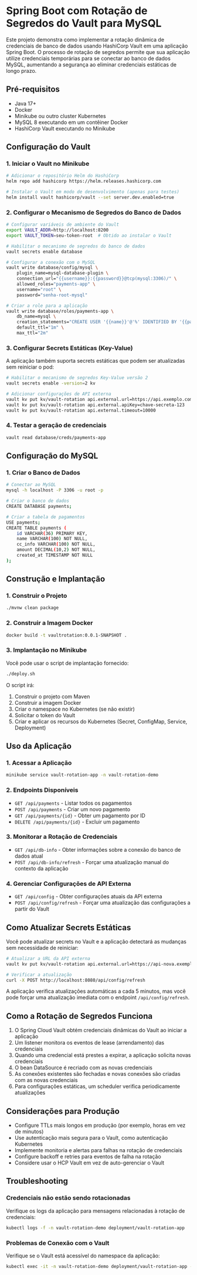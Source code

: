 # Spring Boot com Rotação de Segredos do Vault para MySQL

Este projeto demonstra como implementar a rotação dinâmica de credenciais de banco de dados usando HashiCorp Vault em uma aplicação Spring Boot. O processo de rotação de segredos permite que sua aplicação utilize credenciais temporárias para se conectar ao banco de dados MySQL, aumentando a segurança ao eliminar credenciais estáticas de longo prazo.

## Pré-requisitos

- Java 17+
- Docker
- Minikube ou outro cluster Kubernetes
- MySQL 8 executando em um contêiner Docker
- HashiCorp Vault executando no Minikube

## Configuração do Vault

### 1. Iniciar o Vault no Minikube

```bash
# Adicionar o repositório Helm do HashiCorp
helm repo add hashicorp https://helm.releases.hashicorp.com

# Instalar o Vault em modo de desenvolvimento (apenas para testes)
helm install vault hashicorp/vault --set server.dev.enabled=true
```

### 2. Configurar o Mecanismo de Segredos do Banco de Dados

```bash
# Configurar variáveis de ambiente do Vault
export VAULT_ADDR=http://localhost:8200
export VAULT_TOKEN=seu-token-root  # Obtido ao instalar o Vault

# Habilitar o mecanismo de segredos do banco de dados
vault secrets enable database

# Configurar a conexão com o MySQL
vault write database/config/mysql \
    plugin_name=mysql-database-plugin \
    connection_url="{{username}}:{{password}}@tcp(mysql:3306)/" \
    allowed_roles="payments-app" \
    username="root" \
    password="senha-root-mysql"

# Criar a role para a aplicação
vault write database/roles/payments-app \
    db_name=mysql \
    creation_statements="CREATE USER '{{name}}'@'%' IDENTIFIED BY '{{password}}'; GRANT ALL PRIVILEGES ON payments.* TO '{{name}}'@'%';" \
    default_ttl="1m" \
    max_ttl="2m"
```

### 3. Configurar Secrets Estáticas (Key-Value)

A aplicação também suporta secrets estáticas que podem ser atualizadas sem reiniciar o pod:

```bash
# Habilitar o mecanismo de segredos Key-Value versão 2
vault secrets enable -version=2 kv

# Adicionar configurações de API externa
vault kv put kv/vault-rotation api.external.url=https://api.exemplo.com/v1
vault kv put kv/vault-rotation api.external.apiKey=chave-secreta-123
vault kv put kv/vault-rotation api.external.timeout=10000
```

### 4. Testar a geração de credenciais

```bash
vault read database/creds/payments-app
```

## Configuração do MySQL

### 1. Criar o Banco de Dados

```bash
# Conectar ao MySQL
mysql -h localhost -P 3306 -u root -p

# Criar o banco de dados
CREATE DATABASE payments;

# Criar a tabela de pagamentos
USE payments;
CREATE TABLE payments (
    id VARCHAR(36) PRIMARY KEY,
    name VARCHAR(100) NOT NULL,
    cc_info VARCHAR(100) NOT NULL,
    amount DECIMAL(10,2) NOT NULL,
    created_at TIMESTAMP NOT NULL
);
```

## Construção e Implantação

### 1. Construir o Projeto

```bash
./mvnw clean package
```

### 2. Construir a Imagem Docker

```bash
docker build -t vaultrotation:0.0.1-SNAPSHOT .
```

### 3. Implantação no Minikube

Você pode usar o script de implantação fornecido:

```bash
./deploy.sh
```

O script irá:
1. Construir o projeto com Maven
2. Construir a imagem Docker
3. Criar o namespace no Kubernetes (se não existir)
4. Solicitar o token do Vault
5. Criar e aplicar os recursos do Kubernetes (Secret, ConfigMap, Service, Deployment)

## Uso da Aplicação

### 1. Acessar a Aplicação

```bash
minikube service vault-rotation-app -n vault-rotation-demo
```

### 2. Endpoints Disponíveis

- `GET /api/payments` - Listar todos os pagamentos
- `POST /api/payments` - Criar um novo pagamento
- `GET /api/payments/{id}` - Obter um pagamento por ID
- `DELETE /api/payments/{id}` - Excluir um pagamento

### 3. Monitorar a Rotação de Credenciais

- `GET /api/db-info` - Obter informações sobre a conexão do banco de dados atual
- `POST /api/db-info/refresh` - Forçar uma atualização manual do contexto da aplicação

### 4. Gerenciar Configurações de API Externa

- `GET /api/config` - Obter configurações atuais da API externa
- `POST /api/config/refresh` - Forçar uma atualização das configurações a partir do Vault

## Como Atualizar Secrets Estáticas

Você pode atualizar secrets no Vault e a aplicação detectará as mudanças sem necessidade de reiniciar:

```bash
# Atualizar a URL da API externa
vault kv put kv/vault-rotation api.external.url=https://api-nova.exemplo.com/v2

# Verificar a atualização
curl -X POST http://localhost:8080/api/config/refresh
```

A aplicação verifica atualizações automáticas a cada 5 minutos, mas você pode forçar uma atualização imediata com o endpoint `/api/config/refresh`.

## Como a Rotação de Segredos Funciona

1. O Spring Cloud Vault obtém credenciais dinâmicas do Vault ao iniciar a aplicação
2. Um listener monitora os eventos de lease (arrendamento) das credenciais
3. Quando uma credencial está prestes a expirar, a aplicação solicita novas credenciais
4. O bean DataSource é recriado com as novas credenciais
5. As conexões existentes são fechadas e novas conexões são criadas com as novas credenciais
6. Para configurações estáticas, um scheduler verifica periodicamente atualizações

## Considerações para Produção

- Configure TTLs mais longos em produção (por exemplo, horas em vez de minutos)
- Use autenticação mais segura para o Vault, como autenticação Kubernetes
- Implemente monitoria e alertas para falhas na rotação de credenciais
- Configure backoff e retries para eventos de falha na rotação
- Considere usar o HCP Vault em vez de auto-gerenciar o Vault

## Troubleshooting

### Credenciais não estão sendo rotacionadas

Verifique os logs da aplicação para mensagens relacionadas à rotação de credenciais:

```bash
kubectl logs -f -n vault-rotation-demo deployment/vault-rotation-app
```

### Problemas de Conexão com o Vault

Verifique se o Vault está acessível do namespace da aplicação:

```bash
kubectl exec -it -n vault-rotation-demo deployment/vault-rotation-app -- curl -v http://vault.default.svc.cluster.local:8200/v1/sys/health
``` 